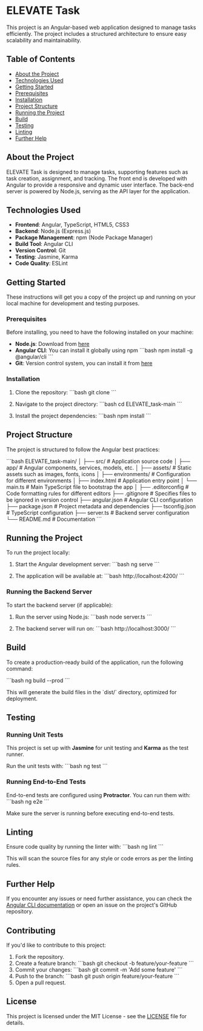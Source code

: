 # ELEVATE Task

This project is an Angular-based web application designed to manage tasks efficiently. The project includes a structured architecture to ensure easy scalability and maintainability.

## Table of Contents

- [About the Project](#about-the-project)
- [Technologies Used](#technologies-used)
- [Getting Started](#getting-started)
- [Prerequisites](#prerequisites)
- [Installation](#installation)
- [Project Structure](#project-structure)
- [Running the Project](#running-the-project)
- [Build](#build)
- [Testing](#testing)
- [Linting](#linting)
- [Further Help](#further-help)

## About the Project

ELEVATE Task is designed to manage tasks, supporting features such as task creation, assignment, and tracking. The front end is developed with Angular to provide a responsive and dynamic user interface. The back-end server is powered by Node.js, serving as the API layer for the application.

## Technologies Used

- **Frontend**: Angular, TypeScript, HTML5, CSS3
- **Backend**: Node.js (Express.js)
- **Package Management**: npm (Node Package Manager)
- **Build Tool**: Angular CLI
- **Version Control**: Git
- **Testing**: Jasmine, Karma
- **Code Quality**: ESLint

## Getting Started

These instructions will get you a copy of the project up and running on your local machine for development and testing purposes.

### Prerequisites

Before installing, you need to have the following installed on your machine:

- **Node.js**: Download from [here](https://nodejs.org/en/)
- **Angular CLI**: You can install it globally using npm
  \`\`\`bash
  npm install -g @angular/cli
  \`\`\`
- **Git**: Version control system, you can install it from [here](https://git-scm.com/)

### Installation

1. Clone the repository:
   \`\`\`bash
   git clone <repository-url>
   \`\`\`

2. Navigate to the project directory:
   \`\`\`bash
   cd ELEVATE_task-main
   \`\`\`

3. Install the project dependencies:
   \`\`\`bash
   npm install
   \`\`\`

## Project Structure

The project is structured to follow the Angular best practices:

\`\`\`bash
ELEVATE_task-main/
│
├── src/ # Application source code
│ ├── app/ # Angular components, services, models, etc.
│ ├── assets/ # Static assets such as images, fonts, icons
│ ├── environments/ # Configuration for different environments
│ ├── index.html # Application entry point
│ └── main.ts # Main TypeScript file to bootstrap the app
│
├── .editorconfig # Code formatting rules for different editors
├── .gitignore # Specifies files to be ignored in version control
├── angular.json # Angular CLI configuration
├── package.json # Project metadata and dependencies
├── tsconfig.json # TypeScript configuration
├── server.ts # Backend server configuration
└── README.md # Documentation
\`\`\`

## Running the Project

To run the project locally:

1. Start the Angular development server:
   \`\`\`bash
   ng serve
   \`\`\`

2. The application will be available at:
   \`\`\`bash
   http://localhost:4200/
   \`\`\`

### Running the Backend Server

To start the backend server (if applicable):

1. Run the server using Node.js:
   \`\`\`bash
   node server.ts
   \`\`\`

2. The backend server will run on:
   \`\`\`bash
   http://localhost:3000/
   \`\`\`

## Build

To create a production-ready build of the application, run the following command:

\`\`\`bash
ng build --prod
\`\`\`

This will generate the build files in the \`dist/\` directory, optimized for deployment.

## Testing

### Running Unit Tests

This project is set up with **Jasmine** for unit testing and **Karma** as the test runner.

Run the unit tests with:
\`\`\`bash
ng test
\`\`\`

### Running End-to-End Tests

End-to-end tests are configured using **Protractor**. You can run them with:
\`\`\`bash
ng e2e
\`\`\`

Make sure the server is running before executing end-to-end tests.

## Linting

Ensure code quality by running the linter with:
\`\`\`bash
ng lint
\`\`\`

This will scan the source files for any style or code errors as per the linting rules.

## Further Help

If you encounter any issues or need further assistance, you can check the [Angular CLI documentation](https://angular.io/cli) or open an issue on the project's GitHub repository.

## Contributing

If you'd like to contribute to this project:

1. Fork the repository.
2. Create a feature branch:
   \`\`\`bash
   git checkout -b feature/your-feature
   \`\`\`
3. Commit your changes:
   \`\`\`bash
   git commit -m 'Add some feature'
   \`\`\`
4. Push to the branch:
   \`\`\`bash
   git push origin feature/your-feature
   \`\`\`
5. Open a pull request.

## License

This project is licensed under the MIT License - see the [LICENSE](LICENSE) file for details.
